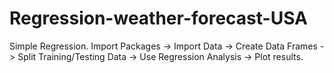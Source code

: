 # Regression-weather-forecast-USA
Simple Regression. 
Import Packages -> Import Data -> Create Data Frames -> Split Training/Testing Data -> Use Regression Analysis -> Plot results.
